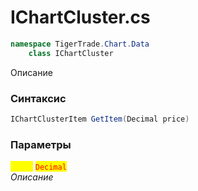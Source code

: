 
# IChartCluster.cs
```csharp
namespace TigerTrade.Chart.Data  
    class IChartCluster
```

Описание

### Синтаксис
```csharp
IChartClusterItem GetItem(Decimal price)
```

### Параметры  
<mark style="color:yellow;">**`price`**</mark> <mark style="color:red;">`Decimal`</mark>  
 *Описание*  
  

                    
                    